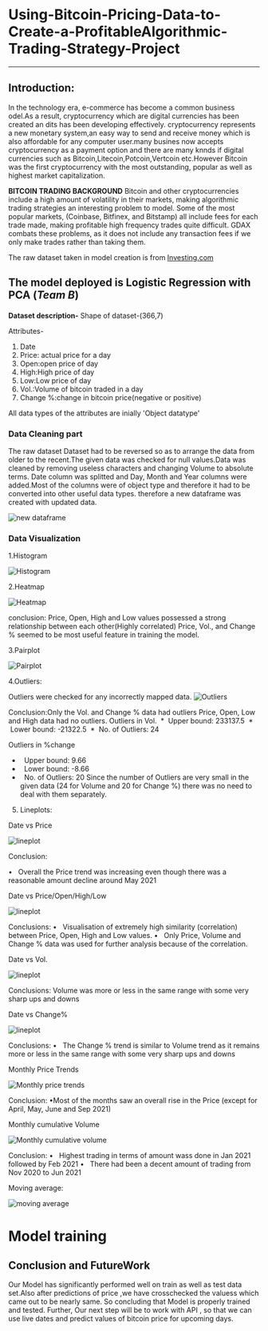 # Using-Bitcoin-Pricing-Data-to-Create-a-ProfitableAlgorithmic-Trading-Strategy-Project
***

## **Introduction:**
In the technology era, e-commerce has become a common business odel.As a result, cryptocurrency which are digital currencies has been created an dits has been developing effectively. cryptocurrency represents a new monetary system,an easy way to send and receive money which is also affordable for any computer user.many busines now accepts cryptocurrency as a payment option and there are many knnds if digital currencies such as Bitcoin,Litecoin,Potcoin,Vertcoin etc.However Bitcoin was the first cryptocurrency with the most outstanding, popular as well as highest market capitalization.

**BITCOIN TRADING BACKGROUND**
Bitcoin and other cryptocurrencies include a high amount of volatility in their
markets, making algorithmic trading strategies an interesting problem to
model. Some of the most popular markets, (Coinbase, Bitfinex, and Bitstamp) 
all include fees for each trade made, making profitable high frequency trades
quite difficult. GDAX combats these problems, as it does not include any
transaction fees if we only make trades rather than taking them.

The raw dataset taken in model creation is from 
[Investing.com](https://in.investing.com/crypto/bitcoin/historical-data)

###
The model deployed is **Logistic Regression with PCA** (_Team B_)
---

####
**Dataset description-**
Shape of dataset-(366,7)

Attributes-
1. Date 
2. Price: actual price for a day
3. Open:open price of day
4. High:High price of day
5. Low:Low price of day
6. Vol.:Volume of bitcoin traded in a day
7. Change %:change in bitcoin price(negative or positive)

All data types of the attributes are inially 'Object datatype'

###

### Data Cleaning part

The raw dataset Dataset had to be reversed so as to arrange the data from older to the recent.The given data was checked for null values.Data was cleaned by removing useless characters and changing Volume to absolute terms.
Date column was splitted and Day, Month and Year columns were added.Most of the columns were of object type and therefore it had to be converted into other useful data types.
therefore a new dataframe was created with updated data.

![new dataframe](images/Picture1.png)

### Data Visualization
1.Histogram

![Histogram](images/Picture2.png)

2.Heatmap

![Heatmap](images/Picture3.png)

conclusion: Price, Open, High and Low values possessed a strong relationship between each other(Highly correlated)
Price, Vol., and Change % seemed to be most useful feature in training the model.

3.Pairplot

![Pairplot](images/Picture4.png)

4.Outliers:

Outliers were checked for any incorrectly mapped data.
![Outliers](images/Picture5.png)

Conclusion:Only the Vol. and Change % data had outliers
Price, Open, Low and High data had no outliers.
Outliers in Vol.
 *  Upper bound: 233137.5
 *  Lower bound: -21322.5
 *  No. of Outliers: 24

Outliers in %change

*   Upper bound: 9.66
*   Lower bound: -8.66
*   No. of Outliers: 20
Since the number of Outliers are very small in the given data (24 for Volume and 20 for Change %) there was no need to deal with them separately.

5. Lineplots:

Date vs Price

![lineplot](images/Picture6.png)

Conclusion:

•   Overall the Price trend was increasing even though there was a reasonable amount decline around May 2021

Date vs Price/Open/High/Low

![lineplot](images/Picture7.png)

Conclusions:
•   Visualisation of extremely high similarity (correlation) between Price, Open, High and Low values.
•   Only Price, Volume and Change % data was used for further analysis because of the correlation.

Date vs Vol.

![lineplot](images/Picture8.png)

Conclusions:
Volume was more or less in the same range with some very sharp ups and downs

Date vs Change%

![lineplot](images/Picture9.png)

Conclusions:
•   The Change % trend is similar to Volume trend as it remains more or less in the same range with some very sharp ups and downs

Monthly Price Trends

![Monthly price trends](images/Picture10.png)

Conclusion:
•Most of the months saw an overall rise in the Price (except for April, May, June and Sep 2021)

Monthly cumulative Volume

![Monthly cumulative volume](images/Picture11.png)

Conclusion:
•   Highest trading in terms of amount wass done in Jan 2021 followed by Feb 2021
•   There had been a decent amount of trading from Nov 2020 to Jun 2021

Moving average:

![moving average](images/Picture12.png)




# Model training









## Conclusion and FutureWork
Our Model has significantly performed well on train as well as test data set.Also after predictions of price ,we have crosschecked the valuess which came out to be nearly same.
So concluding that Model is properly trained and tested.
Further, Our next step will be to work with API , so that we can use live dates and predict values of bitcoin price for upcoming days.
